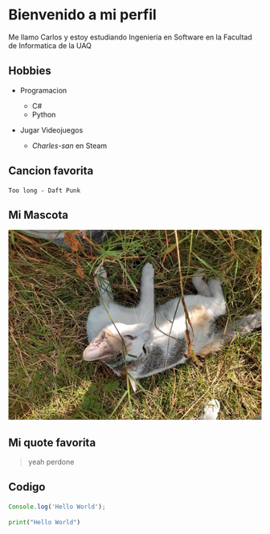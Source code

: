 # Bienvenido a mi perfil

Me llamo Carlos y estoy estudiando Ingenieria en Software en la Facultad de Informatica de la UAQ

## Hobbies
- Programacion 
    - C#
    - Python

- Jugar Videojuegos
    - *Charles-san* en Steam



## Cancion favorita

    Too long - Daft Punk 


## Mi Mascota
![Foto de mi gata](lapuerca.jpg)

## Mi quote favorita 

> yeah perdone 

## Codigo 

```javascript
Console.log('Hello World');
```

```python
print("Hello World")
```

